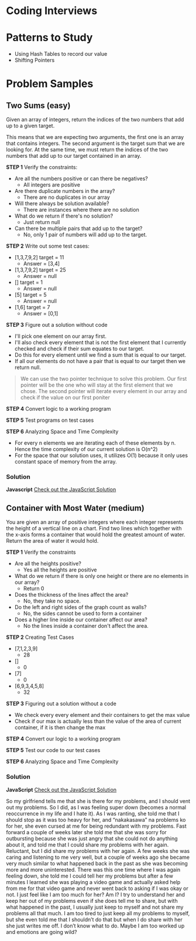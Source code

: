 # Coding Interviews

# Patterns to Study

-   Using Hash Tables to record our value
-   Shifting Pointers

# Problem Samples

## Two Sums (easy)

Given an array of integers, return the indices of the two numbers that add up to a given target.

This means that we are expecting two arguments, the first one is an array that contains integers. The second argument is the target sum that we are looking for. At the same time, we must return the indices of the two numbers that add up to our target contained in an array.

**STEP 1**
Verify the constraints:

-   Are all the numbers positive or can there be negatives?
    -   All integers are positive
-   Are there duplicate numbers in the array?
    -   There are no duplicates in our array
-   Will there always be solution available?
    -   There are instances where there are no solution
-   What do we return if there's no solution?
    -   Just return null
-   Can there be multiple pairs that add up to the target?
    -   No, only 1 pair of numbers will add up to the target.

**STEP 2**
Write out some test cases:

-   [1,3,7,9,2] target = 11
    -   Answer = [3,4]
-   [1,3,7,9,2] target = 25
    -   Answer = null
-   [] target = 1
    -   Answer = null
-   [5] target = 5
    -   Answer = null
-   [1,6] target = 7
    -   Answer = [0,1]

**STEP 3**
Figure out a solution without code

-   I'll pick one element on our array first.
-   I'll also check every element that is not the first element that I currently checked and check if their sum equates to our target.
-   Do this for every element until we find a sum that is equal to our target.
-   If all our elements do not have a pair that is equal to our target then we return null.

> We can use the two pointer technique to solve this problem. Our first pointer will be the one who will stay at the first element that we chose. The second pointer will iterate every element in our array and check if the value on our first poniter

**STEP 4**
Convert logic to a working program

**STEP 5**
Test programs on test cases

**STEP 6**
Analyzing Space and Time Complexity

-   For every n elements we are iterating each of these elements by n. Hence the time complexity of our current solution is O(n^2)
-   For the space that our solution uses, it utilizes O(1) because it only uses constant space of memory from the array.

### Solution

**Javascript**
[Check out the JavaScript Solution](solutions/twoSum.js)

## Container with Most Water (medium)

You are given an array of positive integers where each integer represents the height of a vertical line on a chart. Find two lines which together with the x-axis forms a container that would hold the greatest amount of water. Return the area of water it would hold.

**STEP 1**
Verify the constraints

-   Are all the heights positive?
    -   Yes all the heights are positive
-   What do we return if there is only one height or there are no elements in our array?
    -   Return 0
-   Does the thickness of the lines affect the area?
    -   No, they take no space.
-   Do the left and right sides of the graph count as walls?
    -   No, the sides cannot be used to form a container
-   Does a higher line inside our container affect our area?
    -   No the lines inside a container don't affect the area.

**STEP 2**
Creating Test Cases

-   [7,1,2,3,9]
    -   28
-   []
    -   0
-   [7]
    -   0
-   [6,9,3,4,5,8]
    -   32

**STEP 3**
Figuring out a solution without a code

-   We check every every element and their containers to get the max value
-   Check if our max is actually less than the value of the area of current container, if it is then change the max

**STEP 4**
Convert our logic to a working program

**STEP 5**
Test our code to our test cases

**STEP 6**
Analyzing Space and Time Complexity

### Solution

**JavaScript**
[Check out the JavaScript Solution](solutions/containerWithMostArea.js)

So my girlfriend tells me that she is there for my problems, and I should vent out my problems. So I did, as I was feeling super down (becomes a normal reoccurrence in my life and I hate it). As I was ranting, she told me that I should stop as it was too heavy for her, and “nakakasawa” na problems ko for her, she even cursed at me for being redundant with my problems.
Fast forward a couple of weeks later she told me that she was sorry for outbursting because she was just angry that she could not do anything about it, and told me that I could share my problems with her again.
Reluctant, but I did share my problems with her again. A few weeks she was caring and listening to me very well, but a couple of weeks ago she became very much similar to what happened back in the past as she was becoming more and more uninterested. There was this one time where I was again feeling down, she told me I could tell her my problems but after a few minutes I learned she was playing a video game and actually asked help from me for that video game and never went back to asking if I was okay or not.
I just feel like I am too much for her? Am I? I try to understand her and keep her out of my problems even if she does tell me to share, but with what happened in the past, I usually just keep to myself and not share my problems all that much. I am too tired to just keep all my problems to myself, but she even told me that I shouldn’t do that but when I do share with her she just writes me off. I don’t know what to do. Maybe I am too worked up and emotions are going wild?
